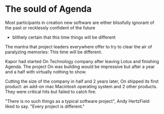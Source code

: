 # The sould of Agenda

Most participants in creation new software are either blissfully ignorant of the past or recklessly confident of the future
- blithely certain that this time things will be different

The mantra that project leaders everywhere offer to try to clear the air of paralyzing memories: This time will be different.

Kapor had started On Technology company after leaving Lotus and finishing Agenda. The project On was building would be impressive
but after a year and a half with virtually nothing to show.

Cutting the size of the company in half and 2 years later, On shipped its first product: an add-on mac Macintosh operating system
and 2 other products. They were critical hits but failed to catch fire.

"There is no such things as a typical software project", Andy HertzField liked to say. "Every project is different."
